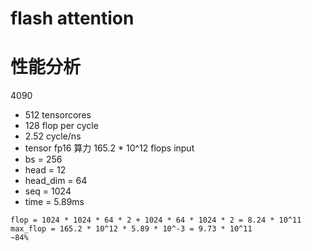 # flash attention

# 性能分析
4090
- 512 tensorcores 
- 128 flop per cycle
- 2.52 cycle/ns
- tensor fp16 算力 165.2 * 10^12 flops
input
- bs = 256
- head = 12
- head_dim = 64
- seq = 1024
- time = 5.89ms
```
flop = 1024 * 1024 * 64 * 2 + 1024 * 64 * 1024 * 2 = 8.24 * 10^11
max_flop = 165.2 * 10^12 * 5.89 * 10^-3 = 9.73 * 10^11
~84%
```
